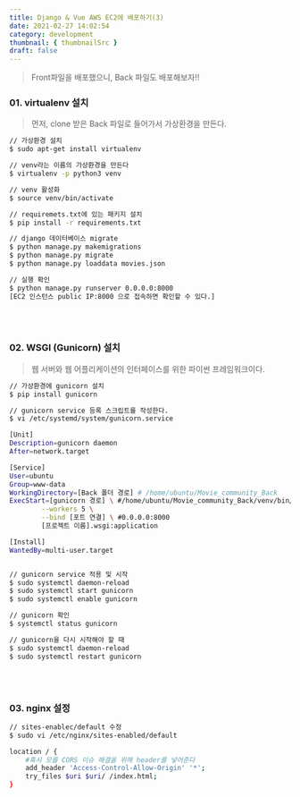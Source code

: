 ```yaml
---
title: Django & Vue AWS EC2에 배포하기(3)
date: 2021-02-27 14:02:54
category: development
thumbnail: { thumbnailSrc }
draft: false
---
```


> Front파일을 배포했으니, Back 파일도 배포해보자!!



### 01. virtualenv 설치

> 먼저, clone 받은 Back 파일로 들어가서 가상환경을 만든다.

```bash
// 가상환경 설치
$ sudo apt-get install virtualenv

// venv라는 이름의 가상환경을 만든다
$ virtualenv -p python3 venv

// venv 활성화
$ source venv/bin/activate

// requiremets.txt에 있는 패키지 설치
$ pip install -r requirements.txt

// django 데이터베이스 migrate
$ python manage.py makemigrations
$ python manage.py migrate
$ python manage.py loaddata movies.json

// 실행 확인
$ python manage.py runserver 0.0.0.0:8000
[EC2 인스턴스 public IP:8000 으로 접속하면 확인할 수 있다.]
```

<br/><br/>

### 02. WSGI (Gunicorn) 설치

>웹 서버와 웹 어플리케이션의 인터페이스를 위한 파이썬 프레임워크이다. 

```bash
// 가상환경에 gunicorn 설치
$ pip install gunicorn

// gunicorn service 등록 스크립트를 작성한다. 
$ vi /etc/systemd/system/gunicorn.service

[Unit]
Description=gunicorn daemon
After=network.target

[Service]
User=ubuntu
Group=www-data
WorkingDirectory=[Back 폴더 경로] # /home/ubuntu/Movie_community_Back
ExecStart=[gunicorn 경로] \ #/home/ubuntu/Movie_community_Back/venv/bin/gunicorn \
        --workers 5 \
        --bind [포트 연결] \ #0.0.0.0:8000
        [프로젝트 이름].wsgi:application

[Install]
WantedBy=multi-user.target


// gunicorn service 적용 및 시작
$ sudo systemctl daemon-reload
$ sudo systemctl start gunicorn
$ sudo systemctl enable gunicorn 

// gunicorn 확인
$ systemctl status gunicorn

// gunicorn을 다시 시작해야 할 때
$ sudo systemctl daemon-reload
$ sudo systemctl restart gunicorn
```

<br/><br/>

### 03. nginx 설정

```bash
// sites-enablec/default 수정
$ sudo vi /etc/nginx/sites-enabled/default

location / {
	#혹시 모를 CORS 이슈 해결을 위해 header를 넣어준다
	add_header 'Access-Control-Allow-Origin' '*';
	try_files $uri $uri/ /index.html;
}
```

<br/><br/>